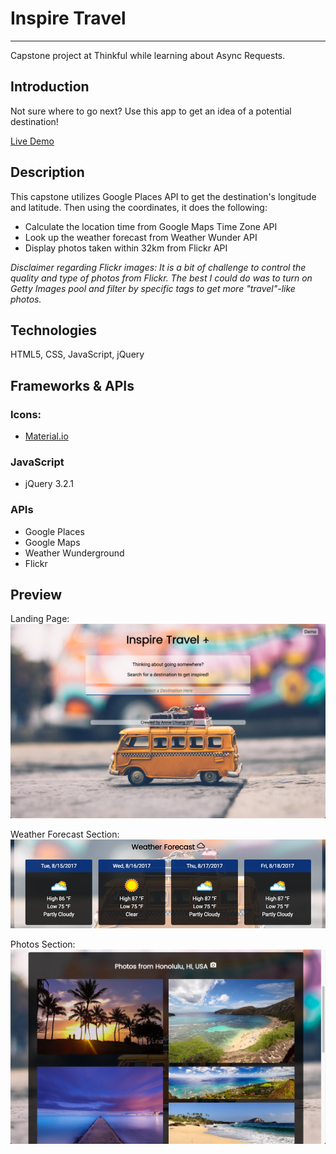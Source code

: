 
# Inspire Travel
---

Capstone project at Thinkful while learning about Async Requests.

## Introduction

Not sure where to go next? Use this app to get an idea of a potential destination!

[Live Demo](https://codeannie.github.io/inspire-travel/)

## Description

This capstone utilizes Google Places API to get the destination's longitude and latitude. 
Then using the coordinates, it does the following:

- Calculate the location time from Google Maps Time Zone API
- Look up the weather forecast from Weather Wunder API
- Display photos taken within 32km from Flickr API 

*Disclaimer regarding Flickr images: It is a bit of challenge to control the quality and type of photos from Flickr. The best I could do was to turn on Getty Images pool and filter by specific tags to get more "travel"-like photos.* 

## Technologies

HTML5, CSS, JavaScript, jQuery

## Frameworks & APIs

### Icons:

- [Material.io](https://material.io/icons/)

### JavaScript

- jQuery 3.2.1

### APIs

- Google Places
- Google Maps
- Weather Wunderground
- Flickr

## Preview

Landing Page: 
![screenshot of landing page](https://github.com/codeannie/inspire-travel/blob/master/assets/inspiretravel_landing.png)

Weather Forecast Section:
![screenshot of weather foreacast section](https://github.com/codeannie/inspire-travel/blob/master/assets/inspiretravel_forecast.png)

Photos Section: 
![screenshot of photos section](https://github.com/codeannie/inspire-travel/blob/master/assets/inspiretravel_photos.png)
